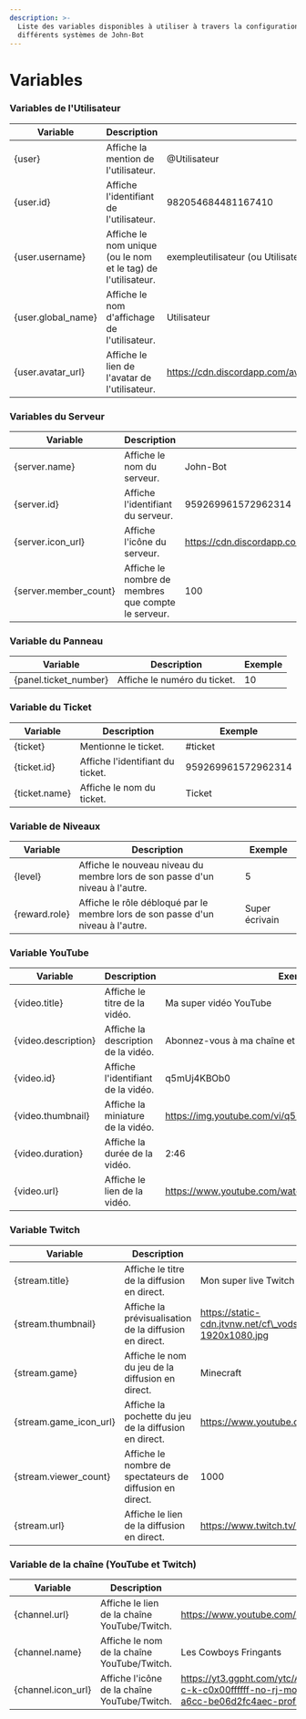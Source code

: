 ```yaml
---
description: >-
  Liste des variables disponibles à utiliser à travers la configuration des
  différents systèmes de John-Bot
---
```


# Variables

### Variables de l'Utilisateur

| Variable            | Description                                                   | Exemple                                                                                     |
| ------------------- | ------------------------------------------------------------- | ------------------------------------------------------------------------------------------- |
| {user}              | Affiche la mention de l'utilisateur.                          | @Utilisateur                                                                                |
| {user.id}           | Affiche l'identifiant de l'utilisateur.                       | 982054684481167410                                                                          |
| {user.username}     | Affiche le nom unique (ou le nom et le tag) de l'utilisateur. | exempleutilisateur (ou Utilisateur#0001)                                                    |
| {user.global\_name} | Affiche le nom d'affichage de l'utilisateur.                  | Utilisateur                                                                                 |
| {user.avatar\_url}  | Affiche le lien de l'avatar de l'utilisateur.                 | https://cdn.discordapp.com/avatars/958547309728256081/c83207e3ef95fb6c9198562d0d04714f.webp |

### Variables du Serveur

| Variable               | Description                                         | Exemple                                                                                   |
| ---------------------- | --------------------------------------------------- | ----------------------------------------------------------------------------------------- |
| {server.name}          | Affiche le nom du serveur.                          | John-Bot                                                                                  |
| {server.id}            | Affiche l'identifiant du serveur.                   | 959269961572962314                                                                        |
| {server.icon\_url}     | Affiche l'icône du serveur.                         | https://cdn.discordapp.com/icons/959269961572962314/01f8699526e02fd34266e07835bd1de5.webp |
| {server.member\_count} | Affiche le nombre de membres que compte le serveur. | 100                                                                                       |

### Variable du Panneau

| Variable               | Description                  | Exemple |
| ---------------------- | ---------------------------- | ------- |
| {panel.ticket\_number} | Affiche le numéro du ticket. | 10      |

### Variable du Ticket

| Variable      | Description                      | Exemple            |
| ------------- | -------------------------------- | ------------------ |
| {ticket}      | Mentionne le ticket.             | #ticket            |
| {ticket.id}   | Affiche l'identifiant du ticket. | 959269961572962314 |
| {ticket.name} | Affiche le nom du ticket.        | Ticket             |

### Variable de Niveaux

| Variable      | Description                                                                     | Exemple        |
| ------------- | ------------------------------------------------------------------------------- | -------------- |
| {level}       | Affiche le nouveau niveau du membre lors de son passe d'un niveau à l'autre.    | 5              |
| {reward.role} | Affiche le rôle débloqué par le membre lors de son passe d'un niveau à l'autre. | Super écrivain |

### Variable YouTube

| Variable            | Description                         | Exemple                                                  |
| ------------------- | ----------------------------------- | -------------------------------------------------------- |
| {video.title}       | Affiche le titre de la vidéo.       | Ma super vidéo YouTube                                   |
| {video.description} | Affiche la description de la vidéo. | Abonnez-vous à ma chaîne et suivez moi sur les réseaux ! |
| {video.id}          | Affiche l'identifiant de la vidéo.  | q5mUj4KBOb0                                              |
| {video.thumbnail}   | Affiche la miniature de la vidéo.   | https://img.youtube.com/vi/q5mUj4KBOb0/maxresdefault.jpg |
| {video.duration}    | Affiche la durée de la vidéo.       | 2:46                                                     |
| {video.url}         | Affiche le lien de la vidéo.        | https://www.youtube.com/watch?v=q5mUj4KBOb0              |

### Variable Twitch

| Variable                 | Description                                              | Exemple                                                                                                                                  |
| ------------------------ | -------------------------------------------------------- | ---------------------------------------------------------------------------------------------------------------------------------------- |
| {stream.title}           | Affiche le titre de la diffusion en direct.              | Mon super live Twitch                                                                                                                    |
| {stream.thumbnail}       | Affiche la prévisualisation de la diffusion en direct.   | https://static-cdn.jtvnw.net/cf\_vods/d2nvs31859zcd8/7598d62e16e0c582f970\_minecraft\_42915955291\_1697387135/thumb/thumb0-1920x1080.jpg |
| {stream.game}            | Affiche le nom du jeu de la diffusion en direct.         | Minecraft                                                                                                                                |
| {stream.game\_icon\_url} | Affiche la pochette du jeu de la diffusion en direct.    | https://www.youtube.com/watch?v=q5mUj4KBOb0                                                                                              |
| {stream.viewer\_count}   | Affiche le nombre de spectateurs de diffusion en direct. | 1000                                                                                                                                     |
| {stream.url}             | Affiche le lien de la diffusion en direct.               | https://www.twitch.tv/minecraft                                                                                                          |

### Variable de la chaîne (YouTube et Twitch)

| Variable            | Description                                  | Exemple                                                                                                                                                                                                                                |
| ------------------- | -------------------------------------------- | -------------------------------------------------------------------------------------------------------------------------------------------------------------------------------------------------------------------------------------- |
| {channel.url}       | Affiche le lien de la chaîne YouTube/Twitch. | https://www.youtube.com/channel/UCZuEgzPq-NvOpd9NO0BGV5Q **OU** https://www.twitch.tv/minecraft                                                                                                                                        |
| {channel.name}      | Affiche le nom de la chaîne YouTube/Twitch.  | Les Cowboys Fringants                                                                                                                                                                                                                  |
| {channel.icon\_url} | Affiche l'icône de la chaîne YouTube/Twitch. | https://yt3.ggpht.com/ytc/AIdro\_kW\_w6T3kawT7TZh99MUbevUopZLNhe\_5Mxag3RwTOg8mE=s800-c-k-c0x00ffffff-no-rj-mo **OU** https://static-cdn.jtvnw.net/jtv\_user\_pictures/c6284d38-5148-424b-a6cc-be06d2fc4aec-profile\_image-300x300.png |
